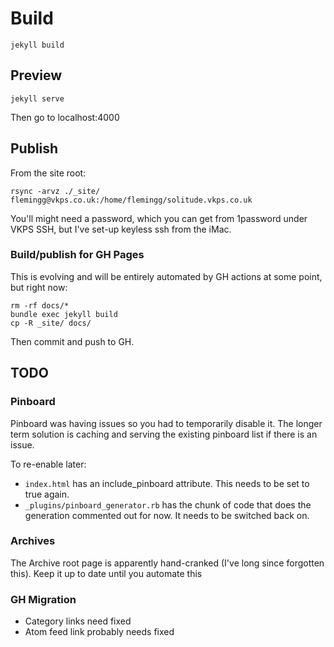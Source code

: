 # Build #

`jekyll build`

## Preview ##

`jekyll serve`

Then go to localhost:4000

## Publish ##

From the site root:

`rsync -arvz ./_site/ flemingg@vkps.co.uk:/home/flemingg/solitude.vkps.co.uk`

You'll might need a password, which you can get from 1password under VKPS SSH, but I've
set-up keyless ssh from the iMac.

### Build/publish for GH Pages

This is evolving and will be entirely automated by GH actions at some point, but right now:

```
rm -rf docs/*
bundle exec jekyll build
cp -R _site/ docs/
```

Then commit and push to GH.


## TODO ##

### Pinboard

Pinboard was having issues so you had to temporarily disable it. The longer term solution is caching and serving the existing pinboard list if there is an issue.

To re-enable later:

* `index.html` has an include_pinboard attribute. This needs to be set to true again.
* `_plugins/pinboard_generator.rb` has the chunk of code that does the generation commented out for now. It needs to be switched back on.

### Archives

The Archive root page is apparently hand-cranked (I've long since forgotten this). Keep it up to date until you automate this

### GH Migration

* Category links need fixed
* Atom feed link probably needs fixed
